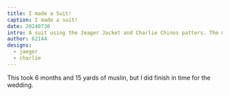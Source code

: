 ```yaml
---
title: I made a Suit!
caption: I made a suit!
date: 20240730
intro: A suit using the Jeager Jacket and Charlie Chinos patters. The main fabric is a silk noil, and the liner is silk as well.
author: 62144
designs:
  - jaeger
  - charlie
---
```


This took 6 months and 15 yards of muslin, but I did finish in time for the wedding.
